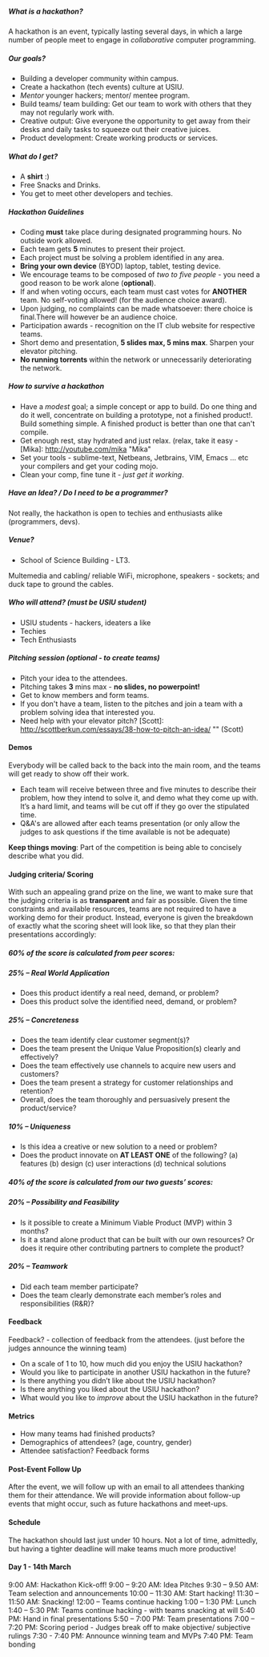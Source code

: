 ##### What is a _hackathon_?

A hackathon is an event, typically lasting several days, in which a large number of people meet to engage in _collaborative_ computer programming.


##### Our goals?

- Building a developer community within campus.
- Create a hackathon (tech events) culture at USIU.
- _Mentor_ younger hackers; mentor/ mentee program.
- Build teams/ team building: Get our team to work with others that they may not regularly work with.
- Creative output: Give everyone the opportunity to get away from their desks and daily tasks to squeeze out their creative juices.
- Product development: Create working products or services.


##### What do I get?

- A **shirt** :)
- Free Snacks and Drinks.
- You get to meet other developers and techies.


##### Hackathon Guidelines

- Coding **must** take place during designated programming hours. No outside work allowed.
- Each team gets **5** minutes to present their project.
- Each project must be solving a problem identified in any area.
- **Bring your own device** (BYOD) laptop, tablet, testing device.
- We encourage teams to be composed of _two to five people_ - you need a good reason to be work alone (**optional**).
- If and when voting occurs, each team must cast votes for **ANOTHER** team. No self-voting allowed! (for the audience choice award).
- Upon judging, no complaints can be made whatsoever: there choice is final.There will however be an audience choice.
- Participation awards - recognition on the IT club website for respective teams.
- Short demo and presentation, **5 slides max, 5 mins max**. Sharpen your elevator pitching.
- **No running torrents** within the network or unnecessarily deteriorating the network.


##### How to survive a hackathon


- Have a _modest_ goal; a simple concept or app to build. Do one thing and do it well, concentrate on building a prototype, not a finished product!. Build something simple. A finished product is better than one that can't compile.
- Get enough rest, stay hydrated and just relax. (relax, take it easy - [Mika]: http://youtube.com/mika "Mika"
- Set your tools - sublime-text, Netbeans, Jetbrains, VIM, Emacs ... etc your compilers and get your coding mojo.
- Clean your comp, fine tune it - _just get it working_.


##### Have an Idea? / Do I need to be a programmer?

Not really, the hackathon is open to techies and enthusiasts alike (programmers, devs).


##### Venue?

- School of Science Building - LT3.

Multemedia and cabling/ reliable WiFi, microphone, speakers - sockets; and duck tape to ground the cables.


##### Who will attend? (must be USIU student)

- USIU students - hackers, ideaters a like
- Techies
- Tech Enthusiasts


##### Pitching session (optional - to create teams)

- Pitch your idea to the attendees.
- Pitching takes **3** mins max - **no slides, no powerpoint!**
- Get to know members and form teams.
- If you don't have a team, listen to the pitches and join a team with a problem solving idea that interested you.
- Need help with your elevator pitch? [Scott]: http://scottberkun.com/essays/38-how-to-pitch-an-idea/ "" (Scott)


#### Demos

Everybody will be called back to the back into the main room, and the teams will get ready to show off their work.

- Each team will receive between three and five minutes to describe their problem, how they intend to solve it, and demo what they come up with. It’s a hard limit, and teams will be cut off if they go over the stipulated time.
- Q&A's are allowed after each teams presentation (or only allow the judges to ask questions if the time available is not be adequate)

**Keep things moving**: Part of the competition is being able to concisely describe what you did.


#### Judging criteria/ Scoring


With such an appealing grand prize on the line, we want to make sure that the judging criteria is as **transparent** and fair as possible. Given the time constraints and available resources, teams are not required to have a working demo for their product. Instead, everyone is given the breakdown of exactly what the scoring sheet will look like, so that they plan their presentations accordingly:

##### 60% of the score is calculated from peer scores:

##### 25% – Real World Application

- Does this product identify a real need, demand, or problem?
- Does this product solve the identified need, demand, or problem?

##### 25% – Concreteness

- Does the team identify clear customer segment(s)?
- Does the team present the Unique Value Proposition(s) clearly and effectively?
- Does the team effectively use channels to acquire new users and customers?
- Does the team present a strategy for customer relationships and retention?
- Overall, does the team thoroughly and persuasively present the product/service?

##### 10% – Uniqueness

- Is this idea a creative or new solution to a need or problem?
- Does the product innovate on **AT LEAST ONE** of the following?
(a) features
(b) design
(c) user interactions
(d) technical solutions

##### 40% of the score is calculated from our two guests’ scores:

##### 20% – Possibility and Feasibility

- Is it possible to create a Minimum Viable Product (MVP) within 3 months?
- Is it a stand alone product that can be built with our own resources? Or does it require other contributing partners to complete the product?

##### 20% – Teamwork

- Did each team member participate?
- Does the team clearly demonstrate each member’s roles and responsibilities (R&R)?


#### Feedback

Feedback? - collection of feedback from the attendees. (just before the judges announce the winning team)

- On a scale of 1 to 10, how much did you enjoy the USIU hackathon?
- Would you like to participate in another USIU hackathon in the future?
- Is there anything you didn’t like about the USIU hackathon?
- Is there anything you liked about the USIU hackathon?
- What would you like to _improve_ about the USIU hackathon in the future?


#### Metrics

- How many teams had finished products?
- Demographics of attendees? (age, country, gender)
- Attendee satisfaction? Feedback forms


#### Post-Event Follow Up

After the event, we will follow up with an email to all attendees thanking them for their attendance. We will provide information about follow-up events that might occur, such as future hackathons and meet-ups.


#### Schedule

The hackathon should last just under 10 hours. Not a lot of time, admittedly, but having a tighter deadline will make teams much more productive!

#### Day 1 - 14th March

9:00 AM: Hackathon Kick-off!
9:00 – 9:20 AM: Idea Pitches
9:30 – 9.50 AM: Team selection and announcements
10:00 – 11:30 AM: Start hacking!
11:30 – 11:50 AM: Snacking!
12:00 – Teams continue hacking
1:00 – 1:30 PM: Lunch
1:40 – 5:30 PM: Teams continue hacking - with teams snacking at will
5:40 PM: Hand in final presentations
5:50 – 7:00 PM: Team presentations
7:00 – 7:20 PM: Scoring period - Judges break off to make objective/ subjective rulings
7:30 - 7:40 PM: Announce winning team and MVPs
7:40 PM: Team bonding
